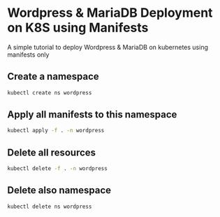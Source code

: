 
# Wordpress & MariaDB Deployment on K8S using Manifests

A simple tutorial to deploy Wordpress & MariaDB on kubernetes using manifests only

## Create a namespace

```sh
kubectl create ns wordpress
```

## Apply all manifests to this namespace

```sh
kubectl apply -f . -n wordpress
```

## Delete all resources

```sh
kubectl delete -f . -n wordpress
```

## Delete also namespace

```sh
kubectl delete ns wordpress
```
